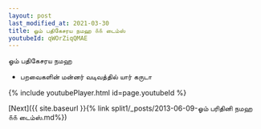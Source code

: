 ```yaml
---
layout: post
last_modified_at: 2021-03-30
title: ஓம் பதிகேசரய நமஹ ௧௧ டைம்ஸ்
youtubeId: qWOrZiqQMAE
---
```

 
 
 ஓம் பதிகேசரய நமஹ  
 
 -  பறவைகளின் மன்னர் வடிவத்தில் யார் கருடா 
 
  
 
  
 
 
 
 
 
 


{% include youtubePlayer.html id=page.youtubeId %}
 
[Next]({{ site.baseurl }}{% link  split1/_posts/2013-06-09-ஓம் பரிதினி நமஹ ௧௧ டைம்ஸ்.md%})
 
